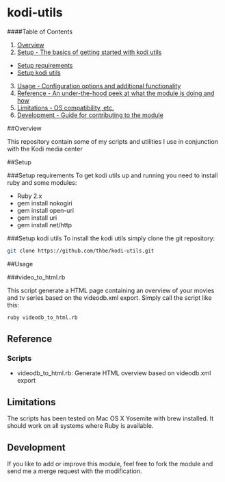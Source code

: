 # kodi-utils

####Table of Contents

1. [Overview](#overview)
2. [Setup - The basics of getting started with kodi utils](#setup)
  * [Setup requirements](#setup-requirements)
  * [Setup kodi utils](#setup-kodi-utils)
3. [Usage - Configuration options and additional functionality](#usage)
4. [Reference - An under-the-hood peek at what the module is doing and how](#reference)
5. [Limitations - OS compatibility, etc.](#limitations)
6. [Development - Guide for contributing to the module](#development)


##Overview

This repository contain some of my scripts and utilities I use in conjunction with
the Kodi media center

##Setup

###Setup requirements
To get kodi utils up and running you need to install ruby and some modules:

* Ruby 2.x
* gem install nokogiri
* gem install open-uri
* gem install uri
* gem install net/http

###Setup kodi utils
To install the kodi utils simply clone the git repository:

```bash
git clone https://github.com/thbe/kodi-utils.git
```

##Usage

###video_to_html.rb

This script generate a HTML page containing an overview of your movies and tv series
based on the videodb.xml export. Simply call the script like this:

```bash
ruby videodb_to_html.rb
```

## Reference

### Scripts

* videodb_to_html.rb: Generate HTML overview based on videodb.xml export

## Limitations

The scripts has been tested on Mac OS X Yosemite with brew installed. It should
work on all systems where Ruby is available.

## Development
If you like to add or improve this module, feel free to fork the module and send
me a merge request with the modification.
